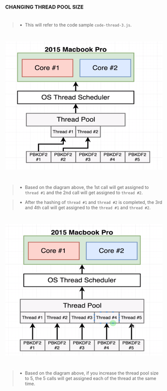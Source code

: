 ### CHANGING THREAD POOL SIZE
#
> - This will refer to the code sample `code-thread-3.js`.

<br />

![Thread Pool with 2 Size Diagram](./images/image-thread-pool-1.png)

<br />

> - Based on the diagram above, the 1st call will get assigned
    to `thread #1` and the 2nd call will get assigned to
    `thread #2`.

> - After the hashing of `thread #1` and `thread #2` is completed, the
    3rd and 4th call will get assigned to the `thread #1` and `thread #2`.

<br />

![Thread Pool with 5 Size Diagram](./images/image-thread-pool-2.png)

<br />

> - Based on the diagram above, if you increase the thread pool size to 5,
    the 5 calls will get assigned each of the thread at the same time.
